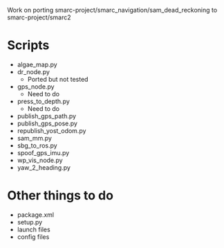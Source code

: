 Work on porting smarc-project/smarc_navigation/sam_dead_reckoning to smarc-project/smarc2

# Scripts
- algae_map.py	
- dr_node.py
  - Ported but not tested
- gps_node.py
  - Need to do
- press_to_depth.py
  - Need to do		
- publish_gps_path.py	
- publish_gps_pose.py
- republish_yost_odom.py
- sam_mm.py
- sbg_to_ros.py
- spoof_gps_imu.py
- wp_vis_node.py
- yaw_2_heading.py

# Other things to do
- package.xml
- setup.py
- launch files
- config files